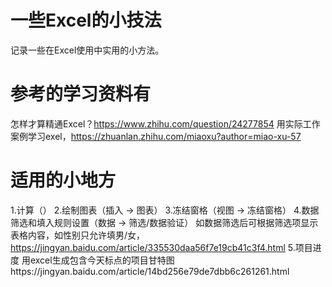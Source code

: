 # 一些Excel的小技法
记录一些在Excel使用中实用的小方法。
# 参考的学习资料有
怎样才算精通Excel？https://www.zhihu.com/question/24277854
用实际工作案例学习exel，https://zhuanlan.zhihu.com/miaoxu?author=miao-xu-57 
# 适用的小地方
1.计算（）
2.绘制图表（插入 -> 图表）
3.冻结窗格（视图 -> 冻结窗格）
4.数据筛选和填入规则设置（数据 -> 筛选/数据验证）
  如数据筛选后可根据筛选项显示表格内容，如性别只允许填男/女，https://jingyan.baidu.com/article/335530daa56f7e19cb41c3f4.html
5.项目进度
  用excel生成包含今天标点的项目甘特图https://jingyan.baidu.com/article/14bd256e79de7dbb6c261261.html
